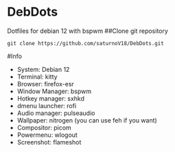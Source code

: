 # DebDots
Dotfiles for debian 12 with bspwm
##Clone git repository
```
git clone https://github.com/saturnoV18/DebDots.git
```
#Info
- System: Debian 12
- Terminal: kitty
- Browser: firefox-esr
- Window Manager: bspwm
- Hotkey manager: sxhkd
- dmenu launcher: rofi
- Audio manager: pulseaudio
- Wallpaper: nitrogen (you can use feh if you want)
- Compositor: picom
- Powermenu: wlogout
- Screenshot: flameshot
